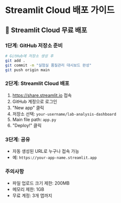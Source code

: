 # Streamlit Cloud 배포 가이드

## 🌟 Streamlit Cloud 무료 배포

### 1단계: GitHub 저장소 준비
```bash
# GitHub에 저장소 생성 후
git add .
git commit -m "실험실 품질관리 대시보드 완성"
git push origin main
```

### 2단계: Streamlit Cloud 배포
1. https://share.streamlit.io 접속
2. GitHub 계정으로 로그인
3. "New app" 클릭
4. 저장소 선택: `your-username/lab-analysis-dashboard`
5. Main file path: `app.py`
6. "Deploy!" 클릭

### 3단계: 공유
- 자동 생성된 URL로 누구나 접속 가능
- 예: `https://your-app-name.streamlit.app`

### 주의사항
- 파일 업로드 크기 제한: 200MB
- 메모리 제한: 1GB
- 무료 계정: 3개 앱까지